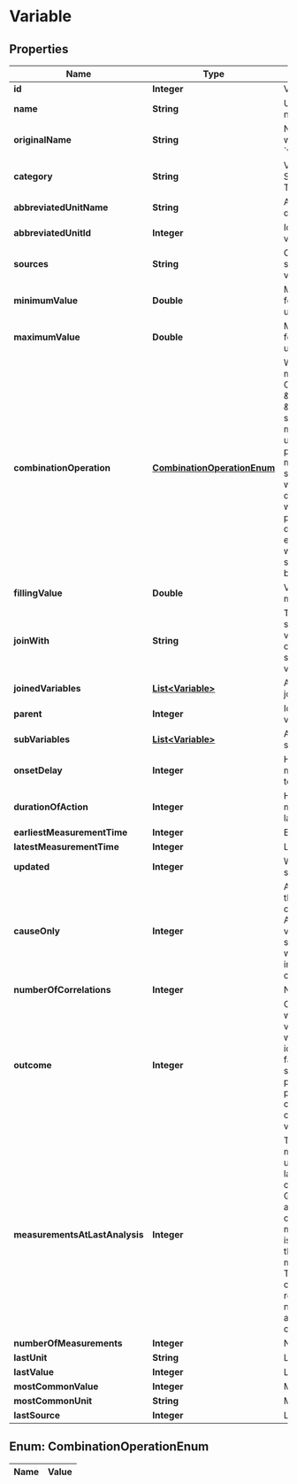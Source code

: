 
# Variable

## Properties
Name | Type | Description | Notes
------------ | ------------- | ------------- | -------------
**id** | **Integer** | Variable ID |  [optional]
**name** | **String** | User-defined variable display name. | 
**originalName** | **String** | Name used when the variable was originally created in the &#x60;variables&#x60; table. | 
**category** | **String** | Variable category like Mood, Sleep, Physical Activity, Treatment, Symptom, etc. | 
**abbreviatedUnitName** | **String** | Abbreviated name of the default unit for the variable | 
**abbreviatedUnitId** | **Integer** | Id of the default unit for the variable | 
**sources** | **String** | Comma-separated list of source names to limit variables to those sources | 
**minimumValue** | **Double** | Minimum reasonable value for this variable (uses default unit) | 
**maximumValue** | **Double** | Maximum reasonable value for this variable (uses default unit) | 
**combinationOperation** | [**CombinationOperationEnum**](#CombinationOperationEnum) | Way to aggregate measurements over time. Options are \&quot;MEAN\&quot; or \&quot;SUM\&quot;.  SUM should be used for things like minutes of exercise.  If you use MEAN for exercise, then a person might exercise more minutes in one day but add separate measurements that were smaller.  So when we are doing correlational analysis, we would think that the person exercised less that day even though they exercised more.  Conversely, we must use MEAN for things such as ratings which cannot be SUMMED. | 
**fillingValue** | **Double** | Value for replacing null measurements | 
**joinWith** | **String** | The Variable this Variable should be joined with. If the variable is joined with some other variable then it is not shown to user in the list of variables. | 
**joinedVariables** | [**List&lt;Variable&gt;**](Variable.md) | Array of Variables that are joined with this Variable | 
**parent** | **Integer** | Id of the parent variable if this variable has any parent | 
**subVariables** | [**List&lt;Variable&gt;**](Variable.md) | Array of Variables that are sub variables to this Variable | 
**onsetDelay** | **Integer** | How long it takes for a measurement in this variable to take effect | 
**durationOfAction** | **Integer** | How long the effect of a measurement in this variable lasts | 
**earliestMeasurementTime** | **Integer** | Earliest measurement time | 
**latestMeasurementTime** | **Integer** | Latest measurement time | 
**updated** | **Integer** | When this variable or its settings were last updated | 
**causeOnly** | **Integer** | A value of 1 indicates that this variable is generally a cause in a causal relationship.  An example of a causeOnly variable would be a variable such as Cloud Cover which would generally not be influenced by the behaviour of the user. | 
**numberOfCorrelations** | **Integer** | Number of correlations | 
**outcome** | **Integer** | Outcome variables (those with &#x60;outcome&#x60; &#x3D;&#x3D; 1) are variables for which a human would generally want to identify the influencing factors.  These include symptoms of illness, physique, mood, cognitive performance, etc.  Generally correlation calculations are only performed on outcome variables. | 
**measurementsAtLastAnalysis** | **Integer** | The number of measurements that a given user had for this variable the last time a correlation calculation was performed. Generally correlation values are only updated once the current number of measurements for a variable is more than 10% greater than the measurementsAtLastAnalysis.  This avoids a computationally-demanding recalculation when there&#39;s not enough new data to make a significant difference in the correlation. | 
**numberOfMeasurements** | **Integer** | Number of measurements | 
**lastUnit** | **String** | Last unit | 
**lastValue** | **Integer** | Last value | 
**mostCommonValue** | **Integer** | Most common value | 
**mostCommonUnit** | **String** | Most common unit | 
**lastSource** | **Integer** | Last source | 


<a name="CombinationOperationEnum"></a>
## Enum: CombinationOperationEnum
Name | Value
---- | -----



